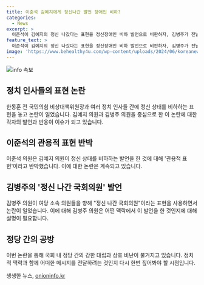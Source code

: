 ```yaml
---
title: 이준석 김예지에게 정신나간 발언 장애인 비하?
categories:
  - News
excerpt: >
  이준석이 김예지의 정신 나갔다는 표현을 정신장애인 비하 발언으로 비판하자, 김병주가 전날 여당 의원들을 정신 나간 국회의원으로 지칭해 논란이 일었다. 김예지는 관용적 표현이라는데 외교적 상황에서는 PC 주의에 빠지면 안 된다며 이를 반박했고, 김병주는 김예지에게 장애 차별적 표현을 쓰지 말라고 촉구했다.
feature_text: >
  이준석이 김예지의 정신 나갔다는 표현을 정신장애인 비하 발언으로 비판하자, 김병주가 전날 여당 의원들을 정신 나간 국회의원으로 지칭해 논란이 일었다. 김예지는 관용적 표현이라는데 외교적 상황에서는 PC 주의에 빠지면 안 된다며 이를 반박했고, 김병주는 김예지에게 장애 차별적 표현을 쓰지 말라고 촉구했다.
image: 'https://www.behealthy4u.com/wp-content/uploads/2024/06/koreanews.jpg'
---
```


<p><img src="https://www.behealthy4u.com/wp-content/uploads/2024/06/koreanews.jpg" alt="info 속보" /></p>

<h2 data-ke-size="size26">정치 인사들의 표현 논란</h2>

<p data-ke-size="size16">한동훈 전 국민의힘 비상대책위원장과 여러 정치 인사들 간에 정신 상태를 비하하는 표현을 놓고 논란이 일었습니다. 김예지 의원과 김병주 의원을 중심으로 한 이 논란에 대한 각자의 발언과 반응이 이슈가 되고 있습니다.</p>

<h2 data-ke-size="size24">이준석의 관용적 표현 반박</h2>

<p data-ke-size="size16">이준석 의원은 김예지 의원이 정신 상태를 비하하는 발언을 한 것에 대해 '관용적 표현'이라고 반박했습니다. 이에 대한 논란은 계속되고 있습니다.</p>

<h2 data-ke-size="size24">김병주의 '정신 나간 국회의원' 발언</h2>

<p data-ke-size="size16">김병주 의원이 여당 소속 의원들을 향해 "정신 나간 국회의원"이라는 표현을 사용하면서 논란이 일었습니다. 이에 대해 김병주 의원은 어떤 맥락에서 이 발언을 한 것인지에 대해 설명이 필요합니다.</p>

<h2 data-ke-size="size24">정당 간의 공방</h2>

<p data-ke-size="size16">이번 논란을 통해 국회 내 정당 간의 강한 대립과 상호 비난이 불거지고 있습니다. 정치적 맥락과 함께 어떠한 메시지를 전달하려는 것인지 다시 한번 짚어봐야 할 시점입니다.</p>
생생한 뉴스, <a href="https://onioninfo.kr" rel="dofollow">onioninfo.kr</a>


